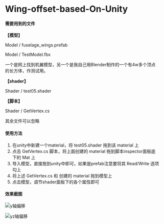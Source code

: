 # Wing-offset-based-On-Unity

#### 需要用到的文件

**【模型】**

Model / fuselage_wings.prefab

Model / TestModel.fbx

一个是网上找到机翼模型，另一个是我自己用Blender制作的一个有4w多个顶点的长方体，作测试用。

**【shader】**

Shader / test05.shader

**【脚本】**

Shader / GetVertex.cs



其余文件可以忽略

#### 使用方法

1. 在unity中新建一个material，将 test05.shader 拖到该 material 上
2. 点击 GetVertex.cs 脚本，将上面创建的 material 拖到脚本inspector面板底下的 Mat 上
3. 导入模型，直接拖到unity中即可，如果是prefab注意要将其 Read/Write 选项勾上
4. 将上述 GetVertex.cs 和 创建的 material 拖到模型上
5. 点击模型，调节shader面板下的各个属性即可



#### 效果截图

![y轴偏移](https://s3.bmp.ovh/imgs/2022/03/39400e5ec86fe4e6.png)



![yz轴偏移](https://s3.bmp.ovh/imgs/2022/03/d5d62a55da13e0a9.png)

